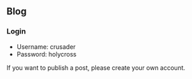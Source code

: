 ## Blog

### Login 

- Username: crusader
- Password: holycross

If you want to publish a post, please create your own account.
